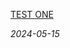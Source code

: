 <!-- POST CONTENT TEMPLATE -->
<p class="post-title">
    <a href="https://danny.ayers.name/blog/2024-05-03_one.html">
         TEST ONE
    </a>
</p>
<article class="post-content">
    
</article>
<em>2024-05-15</em>